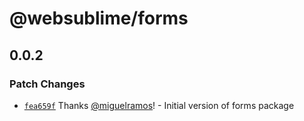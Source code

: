 # @websublime/forms

## 0.0.2

### Patch Changes

- [`fea659f`](https://github.com/websublime/forms/commit/fea659fafda8b9ee60960eafadcfdef2325c327d) Thanks [@miguelramos](https://github.com/miguelramos)! - Initial version of forms package
